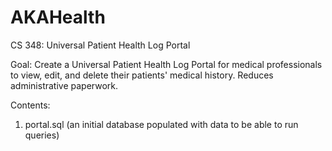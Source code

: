 # AKAHealth

CS 348: Universal Patient Health Log Portal

Goal: Create a Universal Patient Health Log Portal for medical professionals to view, edit, and delete their patients' medical history. Reduces administrative paperwork.

Contents:
1. portal.sql (an initial database populated with data to be able to run queries)
